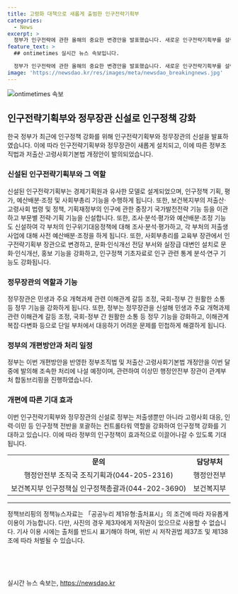 ```yaml
---
title: 고령화 대책으로 새롭게 출범한 인구전략기획부
categories:
  - News
excerpt: >
  정부가 인구전략에 관한 올해의 중요한 변경안을 발표했습니다. 새로운 인구전략기획부를 설립하여 인구정책의 기획, 평가, 예산배분 등을 담당하고, 보건복지부와 기획재정부의 역할을 이관하여 강화될 예정입니다. 또한, 정무장관도 신설하여 민생과 개혁 과제에 대한 갈등 조정과 국회-정부 간 소통을 강화할 것으로 보입니다. 이에 대한 정부조직법 개정안은 이번 달 중에 발의될 예정입니다. 이러한 변화를 통해 정부는 인구 문제와 관련된 다양한 과제에 대한 민첩한 대응을 모색하고 있습니다.
feature_text: >
  ## ontimetimes 실시간 뉴스 속보입니다.

  정부가 인구전략에 관한 올해의 중요한 변경안을 발표했습니다. 새로운 인구전략기획부를 설립하여 인구정책의 기획, 평가, 예산배분 등을 담당하고, 보건복지부와 기획재정부의 역할을 이관하여 강화될 예정입니다. 또한, 정무장관도 신설하여 민생과 개혁 과제에 대한 갈등 조정과 국회-정부 간 소통을 강화할 것으로 보입니다. 이에 대한 정부조직법 개정안은 이번 달 중에 발의될 예정입니다. 이러한 변화를 통해 정부는 인구 문제와 관련된 다양한 과제에 대한 민첩한 대응을 모색하고 있습니다.
image: 'https://newsdao.kr/res/images/meta/newsdao_breakingnews.jpg'
---
```


<p><img src="https://newsdao.kr/res/images/meta/newsdao_breakingnews.jpg" alt="ontimetimes 속보" /></p>

<h2 data-ke-size="size26">인구전략기획부와 정무장관 신설로 인구정책 강화</h2>

<p data-ke-size="size16">한국 정부가 최근에 인구정책 강화를 위해 인구전략기획부와 정무장관의 신설을 발표하였습니다. 이에 따라 인구전략기획부와 정무장관이 새롭게 설치되고, 이에 따른 정부조직법과 저출산·고령사회기본법 개정안이 발의되었습니다.</p>

<h3>신설된 인구전략기획부와 그 역할</h3>

<p data-ke-size="size16">신설된 인구전략기획부는 경제기획원과 유사한 모델로 설계되었으며, 인구정책 기획, 평가, 예산배분·조정 및 사회부총리 기능을 수행하게 됩니다. 또한, 보건복지부의 저출산·고령사회 법령 및 정책, 기획재정부의 인구에 관한 중장기 국가발전전략 기능 등을 이관하고 부문별 전략·기획 기능을 신설합니다. 또한, 조사·분석·평가와 예산배분·조정 기능도 신설하여 각 부처의 인구위기대응정책에 대해 조사·분석·평가하고, 각 부처의 저출생 사업에 대해 사전 예산배분·조정을 하게 됩니다. 또한, 사회부총리를 교육부 장관에서 인구전략기획부 장관으로 변경하고, 문화·인식개선 전담 부서와 실장급 대변인 설치로 문화·인식개선, 홍보 기능을 강화하고, 인구정책 기초자료로 인구 관련 통계 분석·연구 기능도 강화됩니다.</p>

<h3>정무장관의 역할과 기능</h3>

<p data-ke-size="size16">정무장관은 민생과 주요 개혁과제 관련 이해관계 갈등 조정, 국회-정부 간 원활한 소통 등 정무 기능을 강화하게 됩니다. 또한, 정부는 정무장관을 신설해 민생과 주요 개혁과제 관련 이해관계 갈등 조정, 국회-정부 간 원활한 소통 등 정무 기능을 강화하고, 이해관계 복잡·다변화 등으로 단일 부처에서 대응하기 어려운 문제를 민첩하게 해결하게 됩니다.</p>

<h3>정부의 개편방안과 처리 일정</h3>

<p data-ke-size="size16">정부는 이번 개편방안을 반영한 정부조직법 및 저출산·고령사회기본법 개정안을 이번 달 중에 발의해 조속한 처리에 나설 예정이며, 관련하여 이상민 행정안전부 장관이 관계부처 합동브리핑을 진행하였습니다.</p>

<h3>개편에 따른 기대 효과</h3>

<p data-ke-size="size16">이번 인구전략기획부와 정무장관의 신설로 정부는 저출생뿐만 아니라 고령사회 대응, 인력·이민 등 인구정책 전반을 포괄하는 컨트롤타워 역할을 강화하여 인구정책 강화를 기대하고 있습니다. 이에 따라 정부의 인구정책이 효과적으로 이끌어나갈 수 있도록 기대됩니다.</p>

<table>
    <tr>
        <td style="text-align: center; height: 17px;"><b>문의</b></td>
        <td style="text-align: center; height: 17px;"><b>담당부처</b></td>
    </tr>
    <tr>
        <td style="text-align: center; height: 17px;">행정안전부 조직국 조직기획과(044-205-2316)</td>
        <td style="text-align: center; height: 17px;">행정안전부</td>
    </tr>
    <tr>
        <td style="text-align: center; height: 17px;">보건복지부 인구정책실 인구정책총괄과(044-202-3690)</td>
        <td style="text-align: center; height: 17px;">보건복지부</td>
    </tr>
</table>

<hr>

<p data-ke-size="size16">정책브리핑의 정책뉴스자료는 「공공누리 제1유형:출처표시」의 조건에 따라 자유롭게 이용이 가능합니다. 다만, 사진의 경우 제3자에게 저작권이 있으므로 사용할 수 없습니다. 기사 이용 시에는 출처를 반드시 표기해야 하며, 위반 시 저작권법 제37조 및 제138조에 따라 처벌될 수 있습니다. </p>

<p data-ke-size="size16">&nbsp;</p>

<p data-ke-size="size16">&nbsp;</p>
실시간 뉴스 속보는, <a href="https://newsdao.kr" rel="dofollow">https://newsdao.kr</a>


